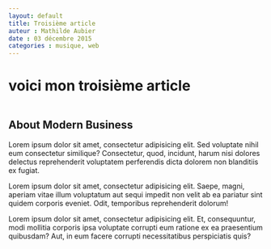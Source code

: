 ```yaml
---
layout: default
title: Troisième article 
auteur : Mathilde Aubier 
date : 03 décembre 2015
categories : musique, web
---
```




<h1>voici mon troisième article</h1>

<div class="row">
            <div class="col-md-6">
                <img class="img-responsive" src="http://placehold.it/750x450" alt="">
            </div>
            <div class="col-md-6">
                <h2>About Modern Business</h2>
                <p>Lorem ipsum dolor sit amet, consectetur adipisicing elit. Sed voluptate nihil eum consectetur similique? Consectetur, quod, incidunt, harum nisi dolores delectus reprehenderit voluptatem perferendis dicta dolorem non blanditiis ex fugiat.</p>
                <p>Lorem ipsum dolor sit amet, consectetur adipisicing elit. Saepe, magni, aperiam vitae illum voluptatum aut sequi impedit non velit ab ea pariatur sint quidem corporis eveniet. Odit, temporibus reprehenderit dolorum!</p>
                <p>Lorem ipsum dolor sit amet, consectetur adipisicing elit. Et, consequuntur, modi mollitia corporis ipsa voluptate corrupti eum ratione ex ea praesentium quibusdam? Aut, in eum facere corrupti necessitatibus perspiciatis quis?</p>
            </div>
        </div>